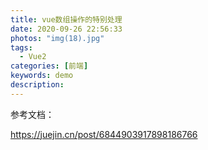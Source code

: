 ```yaml
---
title: vue数组操作的特别处理
date: 2020-09-26 22:56:33
photos: "img(18).jpg"
tags:
  - Vue2
categories: [前端]
keywords: demo
description:
---
```


参考文档：

<!-- more -->

https://juejin.cn/post/6844903917898186766

